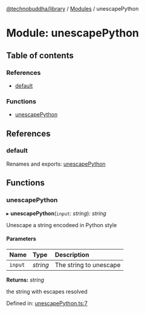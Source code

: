 [@technobuddha/library](../..) / [Modules](../Modules.md) / unescapePython

# Module: unescapePython

## Table of contents

### References

- [default](unescapepython.md#default)

### Functions

- [unescapePython](unescapepython.md#unescapepython)

## References

### default

Renames and exports: [unescapePython](unescapepython.md#unescapepython)

## Functions

### unescapePython

▸ **unescapePython**(`input`: *string*): *string*

Unescape a string encodeed in Python style

#### Parameters

| Name | Type | Description |
| :------ | :------ | :------ |
| `input` | *string* | The string to unescape |

**Returns:** *string*

the string with escapes resolved

Defined in: [unescapePython.ts:7](../../src/unescapePython.ts#L7)
